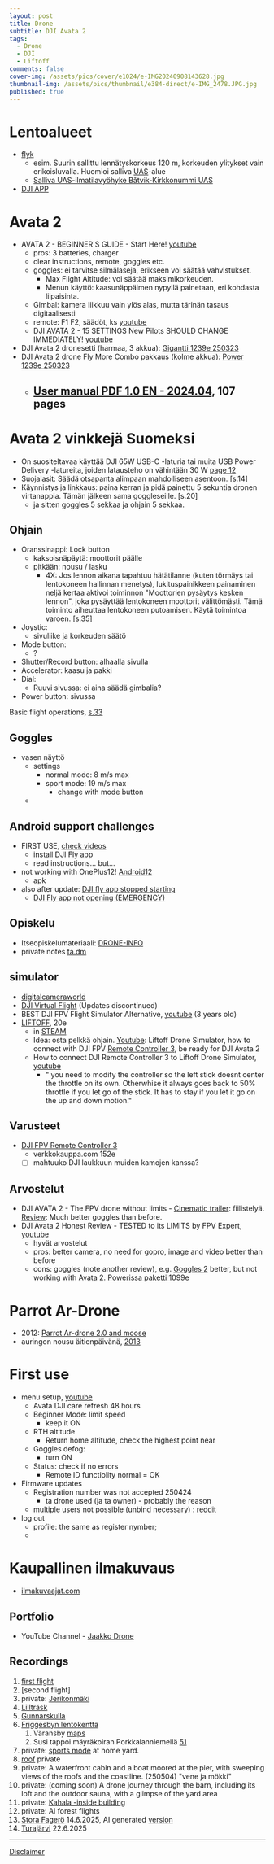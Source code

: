 ```yaml
---
layout: post
title: Drone
subtitle: DJI Avata 2
tags:
  - Drone
  - DJI
  - Liftoff
comments: false
cover-img: /assets/pics/cover/e1024/e-IMG20240908143628.jpg
thumbnail-img: /assets/pics/thumbnail/e384-direct/e-IMG_2478.JPG.jpg
published: true
---
```



# Lentoalueet

- [flyk](https://flyk.com/map?drone&lang=fi#p=9.48/60.1233/24.4656)
  - esim. Suurin sallittu lennätyskorkeus 120 m, korkeuden ylitykset vain erikoisluvalla. Huomioi salliva [UAS](https://droneinfo.fi/fi/uas-ilmatilavyohykkeet?group=tilapainensallivauas&limit=100&offset=0&query=&sort=title.sort)-alue
  - [Salliva UAS-ilmatilavyöhyke Båtvik-Kirkkonummi UAS](https://droneinfo.fi/fi/ajankohtaista/salliva-uas-ilmatilavyohyke-batvik-kirkkonummi-uas-422022-322023)
- [DJI APP](https://www.dji.com/fi/downloads/djiapp/dji-fly)

# Avata 2

- AVATA 2 - BEGINNER'S GUIDE - Start Here! [youtube](https://www.youtube.com/watch?v=r6dWuN2DiIA)
  - pros: 3 batteries, charger
  - clear instructions, remote, goggles etc.
  - goggles: ei tarvitse silmälaseja, erikseen voi säätää vahvistukset.
    - Max Flight Altitude: voi säätää maksimikorkeuden.
    - Menun käyttö: kaasunäppäimen nypyllä painetaan, eri kohdasta liipaisinta. 
  - Gimbal: kamera liikkuu vain ylös alas, mutta tärinän tasaus digitaalisesti
  - remote: F1 F2, säädöt, ks [youtube](https://youtu.be/r6dWuN2DiIA?si=SXWsGXK4R2GwMEKn&t=1588)
  - DJI AVATA 2 - 15 SETTINGS New Pilots SHOULD CHANGE IMMEDIATELY! [youtube](https://www.youtube.com/watch?v=YoFFb5Ukc8s)
- DJI Avata 2 dronesetti (harmaa, 3 akkua): [Gigantti 1239e 250323](https://www.gigantti.fi/product/urheilu-ja-vapaa-aika/dronet-ja-tarvikkeet/dronet/dji-avata-2-dronesetti-harmaa-3-akkua/772336)
- DJI Avata 2 drone Fly More Combo pakkaus (kolme akkua): [Power 1239e 250323](https://www.power.fi/puhelimet-ja-kamerat/dronet-ja-tarvikkeet/dronet/dji-avata-2-drone-fly-more-combo-pakkaus-kolme-akkua/p-3219717/?utm_source=vertaa_fi&utm_medium=cpc&utm_term=%5B90253-3219717%5D%5B9bb3e37a-4c16-4b83-ad2c-6c03700574f5%5D)
  - [User manual PDF 1.0 EN - 2024.04](https://dl.djicdn.com/downloads/DJI_Avata_2/UM/DJI_Avata_2_User_Manual_v1.0_en.pdf), 107 pages
    - 

# Avata 2 vinkkejä Suomeksi

- On suositeltavaa käyttää DJI 65W USB-C -laturia tai muita USB Power Delivery -latureita, joiden latausteho on vähintään 30 W [page 12](https://dl.djicdn.com/downloads/DJI_Avata_2/UM/DJI_Avata_2_User_Manual_v1.0_en.pdf)
- Suojalasit: Säädä otsapanta alimpaan mahdolliseen asentoon. [s.14]
- Käynnistys ja linkkaus: paina kerran ja pidä painettu 5 sekuntia dronen virtanappia. Tämän jälkeen sama goggleseille. [s.20]
  - ja sitten goggles 5 sekkaa ja ohjain 5 sekkaa.

## Ohjain

- Oranssinappi: Lock button
  - kaksoisnäpäytä: moottorit päälle
  - pitkään: nousu / lasku
    - 4X: Jos lennon aikana tapahtuu hätätilanne (kuten törmäys tai lentokoneen hallinnan menetys), lukituspainikkeen painaminen neljä kertaa aktivoi toiminnon "Moottorien pysäytys kesken lennon", joka pysäyttää lentokoneen moottorit välittömästi. Tämä toiminto aiheuttaa lentokoneen putoamisen. Käytä toimintoa varoen. [s.35]
- Joystic:
  - sivuliike ja korkeuden säätö
- Mode button:
  - ?
- Shutter/Record button: alhaalla sivulla
- Accelerator: kaasu ja pakki
- Dial:
  - Ruuvi sivussa: ei aina säädä gimbalia?
- Power button: sivussa 

Basic flight operations, [s.33](https://dl.djicdn.com/downloads/DJI_Avata_2/UM/DJI_Avata_2_User_Manual_v1.0_en.pdf)

## Goggles

- vasen näyttö
  - settings 
    - normal mode: 8 m/s max
    - sport mode: 19 m/s max
      - change with mode button
  - 


## Android support challenges

- FIRST USE, [check videos](https://s.dji.com/guide71)
  - install DJI Fly app
  - read instructions... but...
- not working with OnePlus12! [Android12](https://forum.dji.com/thread-271480-1-1.html)
  - apk
- also after update: [DJI fly app stopped starting](https://forum.dji.com/forum.php?mod=viewthread&tid=271142#pid2821846)
  - [DJI Fly app not opening (EMERGENCY)](https://forum.dji.com/forum.php?mod=viewthread&tid=271490)

## Opiskelu

- Itseopiskelumateriaali: [DRONE-INFO](https://www.droneinfo.fi/fi/droneinfo-etusivu)
- private notes [ta.dm](https://docs.google.com/document/d/1b2KKc4bwZDa0461j9AJmMpFv0ErxVyMuxUONktVWoEE/edit?usp=sharing)

## simulator

- [digitalcameraworld](https://www.digitalcameraworld.com/news/try-dji-avata-2-before-you-buy-and-do-stunts-djis-free-simulator-is-fun-but)
- [DJI Virtual Flight](https://www.dji.com/fi/downloads/softwares/dji-virtual-flight) (Updates discontinued)
- BEST DJI FPV Flight Simulator Alternative, [youtube](https://www.youtube.com/watch?v=WdZzAiKVKiM) (3 years old)
- [LIFTOFF](https://www.liftoff-game.com/), 20e
  - in [STEAM](https://store.steampowered.com/app/410340/Liftoff_FPV_Drone_Racing/)
  - Idea: osta pelkkä ohjain. [Youtube](https://www.youtube.com/watch?v=0HrGU1uij8c): Liftoff Drone Simulator, how to connect with DJI FPV [Remote Controller 3](https://www.verkkokauppa.com/fi/product/928180/DJI-FPV-Remote-Controller-3), be ready for DJI Avata 2
  - How to connect DJI Remote Controller 3 to Liftoff Drone Simulator, [youtube](https://www.youtube.com/watch?v=1IECDwrqaMI)
    - " you need to modify the controller so the left stick doesnt center the throttle on its own. Otherwhise it always goes back to 50% throttle if you let go of the stick. It has to stay if you let it go on the up and down motion."

## Varusteet

- [DJI FPV Remote Controller 3](https://www.verkkokauppa.com/fi/product/928180/DJI-FPV-Remote-Controller-3)
  - verkkokauppa.com 152e
  - [ ] mahtuuko DJI laukkuun muiden kamojen kanssa?

## Arvostelut

- DJI AVATA 2 - The FPV drone without limits - [Cinematic trailer](https://www.youtube.com/watch?v=InXSW569ElA): fiilistelyä. [Review](https://www.youtube.com/watch?v=rTNDEUOHKVI): Much better goggles than before.
- DJI Avata 2 Honest Review - TESTED to its LIMITS by FPV Expert, [youtube](https://www.youtube.com/watch?v=-d__qJ6PQMU)
  - hyvät arvostelut
  - pros: better camera, no need for gopro, image and video better than before
  - cons: goggles (note another review), e.g. [Goggles 2](https://www.dji.com/fi/support/product/goggles-2) better, but not working with Avata 2. [Powerissa paketti 1099e](https://www.power.fi/puhelimet-ja-kamerat/dronet-ja-tarvikkeet/dronet/dji-avata-pro-view-combo-pakkaus-dji-goggles-2/)


# Parrot Ar-Drone

- 2012: [Parrot Ar-drone 2.0 and moose](https://youtu.be/udDuCVtX2AM)
- auringon nousu äitienpäivänä, [2013](https://youtu.be/Vmkz39Exa9g)


# First use

- menu setup, [youtube](https://www.youtube.com/watch?v=RekbzY9XKHM)
  - Avata DJI care refresh 48 hours
  - Beginner Mode: limit speed
    - keep it ON
  - RTH altitude
    - Return home altitude, check the highest point near
  - Goggles defog:
    - turn ON
  - Status: check if no errors
    - Remote ID functiolity normal = OK
- Firmware updates
  - Registration number was not accepted 250424
    - ta drone used (ja ta owner) - probably the reason
  - multiple users not possible (unbind necessary) : [reddit](https://www.reddit.com/r/dji/comments/118jejs/connecting_avata_to_two_different_accounts/?rdt=59668)
- log out
  - profile: the same as register nymber;
  - 


# Kaupallinen ilmakuvaus

- [ilmakuvaajat.com](https://ilmakuvaajat.com/aloita-kaupallinen-drone-lennatys/)


## Portfolio

- YouTube Channel - [Jaakko Drone](https://www.youtube.com/@JaakkoDrone)

## Recordings

1. [first flight](https://youtu.be/SJRxWgkjfRE?si=NOdhXXo2d9-CMql2)
2. [second flight]
3. private: [Jerikonmäki](https://youtu.be/wOu2fvOm9LU)
4. [Lillträsk](https://youtu.be/FPfVVOcCDPY)
5. [Gunnarskulla](https://youtu.be/VlIbeoyAseQ)
6. [Friggesbyn lentökenttä](https://youtu.be/2oLeTWjkZDE)
   1. Väransby [maps](https://maps.app.goo.gl/dBtYhXFjVXQ5bNfNA)
   2. Susi tappoi mäyräkoiran Porkkalanniemellä [51](https://www.viisykkonen.fi/uutiset/susi-tappoi-m%C3%A4yr%C3%A4koiran-porkkalanniemell%C3%A4)
7. private: [sports mode](https://youtu.be/yH5KBh1C-ss) at home yard. 
8. [roof](https://youtu.be/S6NrBtm25cs) private
9.  private: A waterfront cabin and a boat moored at the pier, with sweeping views of the roofs and the coastline. (250504) "vene ja mökki"
10. private: (coming soon) A drone journey through the barn, including its loft and the outdoor sauna, with a glimpse of the yard area
11. private: [Kahala -inside building](https://youtu.be/IHaeRqbUnP0?si=JRa0a8t5greGu1NF) 
12. private: AI forest flights
13. [Stora Fagerö](https://youtu.be/jChGpkl5BBc?si=xP-0T8VpvTchzuHx) 14.6.2025, AI generated [version](https://youtu.be/8hOAaYjWa5g?si=ikBDEP12SNw6Gj52)
14. [Turajärvi](https://youtu.be/WaHIaN7vaT8?si=-VlB-U8Zh6Ohjs9W) 22.6.2025

---

[Disclaimer](https://talonendm.github.io/disclaimer)

